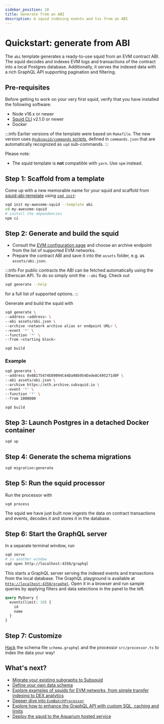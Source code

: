 ```yaml
---
sidebar_position: 10
title: Generate from an ABI
description: A squid indexing events and txs from an ABI
---
```


# Quickstart: generate from ABI

The `abi` template generates a ready-to-use squid from an EVM contract ABI. The squid decodes and indexes EVM logs and transactions of the contract into a local Postgres database. Additionally, it serves the indexed data with a rich GraphQL API supporting pagination and filtering. 

## Pre-requisites

Before getting to work on your very first squid, verify that you have installed the following software: 

- Node v16.x or newer
- [Squid CLI](/squid-cli) v2.1.0 or newer
- Docker

:::info
Earlier versions of the template were based on `Makefile`. The new version uses [`@subsquid/commands` scripts](https://github.com/subsquid/squid-sdk/tree/master/util/commands), defined in `commands.json` that are automatically recognized as `sqd` sub-commands.
:::

Please note:
- The squid template is **not** compatible with `yarn`. Use `npm` instead.

## Step 1: Scaffold from a template 

Come up with a new memorable name for your squid and scaffold from [squid-abi-template](https://github.com/subsquid/squid-abi-template)
using [`sqd init`](/squid-cli/init):

```bash
sqd init my-awesome-squid --template abi
cd my-awesome-squid
# install the dependencies
npm ci
```

##  Step 2: Generate and build the squid

- Consult the [EVM configuration page](/develop-a-squid/evm-processor/configuration) and choose an archive endpoint from the list of supported EVM networks. 
- Prepare the contract ABI and save it into the `assets` folder, e.g. as `assets/abi.json`.

:::info
For public contracts the ABI can be fetched automatically using the Etherscan API. To do so simply omit the `--abi` flag. Check out
```sh
sqd generate --help
```
for a full list of supported options.
:::

Generate and build the squid with
```bash
sqd generate \
--address <address> \
--abi assets/abi.json \
--archive <network archive alias or endpoint URL> \
--event '*' \
--function '*' \
--from <starting block>

sqd build
```

### Example

```bash
sqd generate \
--address 0x6B175474E89094C44Da98b954EedeAC495271d0F \
--abi assets/abi.json \
--archive https://eth.archive.subsquid.io \
--event '*' \
--function '*' \
--from 1000000

sqd build
```

## Step 3: Launch Postgres in a detached Docker container

```bash
sqd up
```

## Step 4: Generate the schema migrations

```bash
sqd migration:generate
```

## Step 5: Run the squid processor

Run the processor with
```bash
sqd process
```

The squid we have just built now ingests the data on contract transactions and events, decodes it and stores it in the database.

## Step 6: Start the GraphQL server

In a separate terminal window, run

```bash
sqd serve
# in another window
sqd open http://localhost:4350/graphql
```

This starts a GraphQL server serving the indexed events and transactions from the local database. The GraphQL playground is available at [`http://localhost:4350/graphql`](http://localhost:4350/graphql). Open it in a browser and run sample queries by applying filters and data selections in the panel to the left.

```graphql
query MyQuery {
  events(limit: 10) {
    id
    name
  }
}
```

## Step 7: Customize

[Hack](/develop-a-squid/) the schema file `schema.graphql` and the processor `src/processor.ts` to index the data your way!

## What's next?

- [Migrate your existing subgraphs to Subsquid](/migrate/migrate-subgraph)
- [Define your own data schema](/develop-a-squid/schema-file)
- [Explore examples of squids for EVM networks, from simple transfer indexing to DEX analytics](/develop-a-squid/examples)
- [Deeper dive into `EvmBatchProcessor`](/develop-a-squid/evm-processor)
- [Explore how to enhance the GraphQL API with custom SQL, caching and limits](/develop-a-squid/graphql-api)
- [Deploy the squid to the Aquarium hosted service](/deploy-squid)
